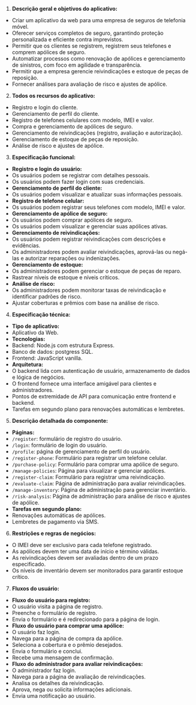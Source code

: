 1. **Descrição geral e objetivos do aplicativo:**
- Criar um aplicativo da web para uma empresa de seguros de telefonia móvel.
- Oferecer serviços completos de seguro, garantindo proteção personalizada e eficiente contra imprevistos.
- Permitir que os clientes se registrem, registrem seus telefones e comprem apólices de seguro.
- Automatizar processos como renovação de apólices e gerenciamento de sinistros, com foco em agilidade e transparência.
- Permitir que a empresa gerencie reivindicações e estoque de peças de reposição.
- Fornecer análises para avaliação de risco e ajustes de apólice.

2. **Todos os recursos do aplicativo:**
- Registro e login do cliente.
- Gerenciamento de perfil do cliente.
- Registro de telefones celulares com modelo, IMEI e valor.
- Compra e gerenciamento de apólices de seguro.
- Gerenciamento de reivindicações (registro, avaliação e autorização).
- Gerenciamento de estoque de peças de reposição.
- Análise de risco e ajustes de apólice.

3. **Especificação funcional:**
- **Registro e login do usuário:**
- Os usuários podem se registrar com detalhes pessoais.
- Os usuários podem fazer login com suas credenciais.
- **Gerenciamento de perfil do cliente:**
- Os usuários podem visualizar e atualizar suas informações pessoais.
- **Registro de telefone celular:**
- Os usuários podem registrar seus telefones com modelo, IMEI e valor.
- **Gerenciamento de apólice de seguro:**
- Os usuários podem comprar apólices de seguro.
- Os usuários podem visualizar e gerenciar suas apólices ativas.
- **Gerenciamento de reivindicações:**
- Os usuários podem registrar reivindicações com descrições e evidências.
- Os administradores podem avaliar reivindicações, aprová-las ou negá-las e autorizar reparações ou indenizações.
- **Gerenciamento de estoque:**
- Os administradores podem gerenciar o estoque de peças de reparo.
- Rastrear níveis de estoque e níveis críticos.
- **Análise de risco:**
- Os administradores podem monitorar taxas de reivindicação e identificar padrões de risco.
- Ajustar coberturas e prêmios com base na análise de risco.

4. **Especificação técnica:**
- **Tipo de aplicativo:**
- Aplicativo da Web.
- **Tecnologias:**
- Backend: Node.js com estrutura Express.
- Banco de dados: postgress SQL.
- Frontend: JavaScript vanilla.
- **Arquitetura:**
- O backend lida com autenticação de usuário, armazenamento de dados e lógica de negócios.
- O frontend fornece uma interface amigável para clientes e administradores.
- Pontos de extremidade de API para comunicação entre frontend e backend.
- Tarefas em segundo plano para renovações automáticas e lembretes.

5. **Descrição detalhada do componente:**
- **Páginas:**
- `/register`: formulário de registro do usuário.
- `/login`: formulário de login do usuário.
- `/profile`: página de gerenciamento de perfil do usuário.
- `/register-phone`: Formulário para registrar um telefone celular.
- `/purchase-policy`: Formulário para comprar uma apólice de seguro.
- `/manage-policies`: Página para visualizar e gerenciar apólices.
- `/register-claim`: Formulário para registrar uma reivindicação.
- `/evaluate-claim`: Página de administração para avaliar reivindicações.
- `/manage-inventory`: Página de administração para gerenciar inventário.
- `/risk-analysis`: Página de administração para análise de risco e ajustes de apólice.
- **Tarefas em segundo plano:**
- Renovações automáticas de apólices.
- Lembretes de pagamento via SMS.

6. **Restrições e regras de negócios:**
- O IMEI deve ser exclusivo para cada telefone registrado.
- As apólices devem ter uma data de início e término válidas.
- As reivindicações devem ser avaliadas dentro de um prazo especificado.
- Os níveis de inventário devem ser monitorados para garantir estoque crítico.

7. **Fluxos do usuário:**
- **Fluxo do usuário para registro:**
- O usuário visita a página de registro.
- Preenche o formulário de registro.
- Envia o formulário e é redirecionado para a página de login.
- **Fluxo do usuário para comprar uma apólice:**
- O usuário faz login.
- Navega para a página de compra da apólice.
- Seleciona a cobertura e o prêmio desejados.
- Envia o formulário e conclui.
- Recebe uma mensagem de confirmação.
- **Fluxo do administrador para avaliar reivindicações:**
- O administrador faz login.
- Navega para a página de avaliação de reivindicações.
- Analisa os detalhes da reivindicação.
- Aprova, nega ou solicita informações adicionais.
- Envia uma notificação ao usuário.

